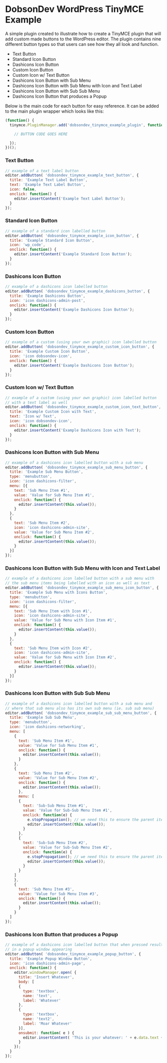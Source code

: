 # DobsonDev WordPress TinyMCE Example

A simple plugin created to illustrate how to create a TinyMCE plugin that will add custom made buttons to the WordPress editor. The plugin contains nine different button types so that users can see how they all look and function.

- Text Button
- Standard Icon Button
- Dashicons Icon Button
- Custom Icon Button
- Custom Icon w/ Text Button
- Dashicons Icon Button with Sub Menu
- Dashicons Icon Button with Sub Menu with Icon and Text Label
- Dashicons Icon Button with Sub Sub Menu
- Dashicons Icon Button that produces a Popup

Below is the main code for each button for easy reference. It can be added to the main plugin wrapper which looks like this:

```js
(function() {
  tinymce.PluginManager.add('dobsondev_tinymce_example_plugin', function( editor, url ) {

    // BUTTON CODE GOES HERE

  });
})();
```

### Text Button

```js
// example of a text label button
editor.addButton( 'dobsondev_tinymce_example_text_button', {
  title: 'Example Text Label Button',
  text: 'Example Text Label Button',
  icon: false,
  onclick: function() {
    editor.insertContent('Example Text Label Button');
  }
});
```
### Standard Icon Button

```js
// example of a standard icon labelled button
editor.addButton( 'dobsondev_tinymce_example_icon_button', {
  title: 'Example Standard Icon Button',
  icon: 'wp_code',
  onclick: function() {
    editor.insertContent('Example Standard Icon Button');
  }
});
```

### Dashicons Icon Button

```js
// example of a dashicons icon labelled button
editor.addButton( 'dobsondev_tinymce_example_dashicons_button', {
  title: 'Example Dashicons Button',
  icon: 'icon dashicons-admin-post',
  onclick: function() {
    editor.insertContent('Example Dashicons Icon Button');
  }
});
```

### Custom Icon Button

```js
// example of a custom (using your own graphic) icon labelled button
editor.addButton( 'dobsondev_tinymce_example_custom_icon_button', {
  title: 'Example Custom Icon Button',
  icon: 'icon dobsondev-icon',
  onclick: function() {
    editor.insertContent('Example Dashicons Icon Button');
  }
});
```

### Custom Icon w/ Text Button

```js
// example of a custom (using your own graphic) icon labelled button
// with a text label as well
editor.addButton( 'dobsondev_tinymce_example_custom_icon_text_button', {
  title: 'Example Custom Icon with Text',
  text: 'Icon w/ Text',
  icon: 'icon dobsondev-icon',
  onclick: function() {
    editor.insertContent('Example Dashicons Icon with Text');
  }
});
```

### Dashicons Icon Button with Sub Menu

```js
// example of a dashicons icon labelled button with a sub menu
editor.addButton( 'dobsondev_tinymce_example_sub_menu_button', {
  title: 'Example Sub Menu Button',
  type: 'menubutton',
  icon: 'icon dashicons-filter',
  menu: [{
    text: 'Sub Menu Item #1',
    value: 'Value for Sub Menu Item #1',
    onclick: function() {
      editor.insertContent(this.value());
    }
  },
  {
    text: 'Sub Menu Item #2',
    icon: 'icon dashicons-admin-site',
    value: 'Value for Sub Menu Item #2',
    onclick: function() {
      editor.insertContent(this.value());
    }
  }]
});
```

### Dashicons Icon Button with Sub Menu with Icon and Text Label

```js
// example of a dashicons icon labelled button with a sub menu with
// the sub menu items being labelled with an icon as well as text
editor.addButton( 'dobsondev_tinymce_example_sub_menu_icon_button', {
  title: 'Example Sub Menu with Icons Button',
  type: 'menubutton',
  icon: 'icon dashicons-filter',
  menu: [{
    text: 'Sub Menu Item with Icon #1',
    icon: 'icon dashicons-admin-site',
    value: 'Value for Sub Menu with Icon Item #1',
    onclick: function() {
      editor.insertContent(this.value());
    }
  },
  {
    text: 'Sub Menu Item with Icon #2',
    icon: 'icon dashicons-admin-site',
    value: 'Value for Sub Menu with Icon Item #2',
    onclick: function() {
      editor.insertContent(this.value());
    }
  }]
});
```

### Dashicons Icon Button with Sub Sub Menu

```js
// example of a dashicons icon labelled button with a sub menu and
// where that sub menu also has its own sub menu (ie. sub sub menu)
editor.addButton( 'dobsondev_tinymce_example_sub_sub_menu_button', {
  title: 'Example Sub Sub Menu',
  type: 'menubutton',
  icon: 'icon dashicons-networking',
  menu: [
    {
      text: 'Sub Menu Item #1',
      value: 'Value for Sub Menu Item #1',
      onclick: function() {
        editor.insertContent(this.value());
      }
    },
    {
      text: 'Sub Menu Item #2',
      value: 'Value for Sub Menu Item #2',
      onclick: function() {
        editor.insertContent(this.value());
      },
      menu: [
      {
        text: 'Sub-Sub Menu Item #1',
        value: 'Value for Sub-Sub Menu Item #1',
        onclick: function(e) {
          e.stopPropagation(); // we need this to ensure the parent item's value isn't also displayed
          editor.insertContent(this.value());
        }
      },
      {
        text: 'Sub-Sub Menu Item #2',
        value: 'Value for Sub-Sub Menu Item #2',
        onclick: function(e) {
          e.stopPropagation(); // we need this to ensure the parent item's value isn't also displayed
          editor.insertContent(this.value());
        }
      }
    ]
    },
    {
      text: 'Sub Menu Item #3',
      value: 'Value for Sub Menu Item #3',
      onclick: function() {
        editor.insertContent(this.value());
      }
    }
  ]
});
```

### Dashicons Icon Button that produces a Popup

```js
// example of a dashicons icon labelled button that when pressed results
// in a popup window appearing
editor.addButton( 'dobsondev_tinymce_example_popup_button', {
  title: 'Example Popup Window Button',
  icon: 'icon dashicons-admin-page',
  onclick: function() {
    editor.windowManager.open( {
      title: 'Insert Whatever',
      body: [
      {
        type: 'textbox',
        name: 'text',
        label: 'Whatever'
      },
      {
        type: 'textbox',
        name: 'text2',
        label: 'Moar Whatever'
      }],
      onsubmit: function( e ) {
        editor.insertContent( 'This is your whatever: ' + e.data.text + ' ' + e.data.text2 );
      }
    });
  }
});
```
